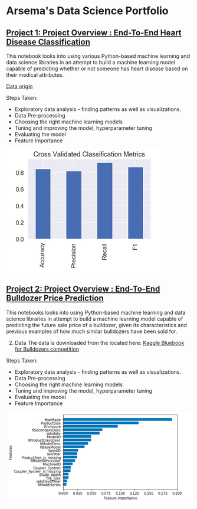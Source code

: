  # Arsema's Data Science Portfolio

## [Project 1: Project Overview : End-To-End Heart Disease Classification](https://github.com/ArsemaBesera/HeartDiseaseClassification/blob/master/end-to-end-heart-disease-classification.ipynb)
This notebook looks into using various Python-based machine learning and data science libraries in an attempt to build a machine learning model capable of predicting whether or not someone has heart disease based on their medical attributes.


[Data origin ](http://archive.ics.uci.edu/ml/datasets/Heart+Disease)


Steps Taken:
* Exploratory data analysis - finding patterns as well as visualizations.
* Data Pre-processing
* Choosing the right machine learning models
* Tuning and improving the model, hyperparameter tuning
* Evaluating the model
* Feature Importance


![](https://github.com/ArsemaBesera/Arsema_Portfolio/blob/master/images/Screen%20Shot%202020-08-27%20at%201.16.07%20PM.png)




## [Project 2: Project Overview : End-To-End Bulldozer Price Prediction](https://github.com/ArsemaBesera/Bulldozer-Price-Prediction/blob/master/Bulldozer%20Price%20Prediction.ipynb)

This notebooks looks into using Python-based machine learning and data science libraries in attempt to build a machine learning model capable of predicting the future sale price of a bulldozer, given its characteristics and previous examples of how much similar bulldozers have been sold for.

2. Data
The data is downloaded from the located here: [Kaggle Bluebook for Bulldozers competition](https://www.kaggle.com/c/bluebook-for-bulldozers/data)

Steps Taken: 
* Exploratory data analysis - finding patterns as well as visualizations.
* Data Pre-processing
* Choosing the right machine learning models
* Tuning and improving the model, hyperparameter tuning
* Evaluating the model
* Feature Importance


![](https://github.com/ArsemaBesera/Arsema_Portfolio/blob/master/images/Screen%20Shot%202020-09-02%20at%2012.58.58%20PM.png)
